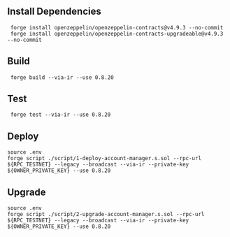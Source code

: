
## Install Dependencies

```shell
 forge install openzeppelin/openzeppelin-contracts@v4.9.3 --no-commit
 forge install openzeppelin/openzeppelin-contracts-upgradeable@v4.9.3 --no-commit
```

## Build

```shell
 forge build --via-ir --use 0.8.20
```

## Test

```shell
 forge test --via-ir --use 0.8.20
```

## Deploy

```shell
source .env
forge script ./script/1-deploy-account-manager.s.sol --rpc-url ${RPC_TESTNET} --legacy --broadcast --via-ir --private-key ${OWNER_PRIVATE_KEY} --use 0.8.20
```

## Upgrade

```shell
source .env
forge script ./script/2-upgrade-account-manager.s.sol --rpc-url ${RPC_TESTNET} --legacy --broadcast --via-ir --private-key ${OWNER_PRIVATE_KEY} --use 0.8.20
```
